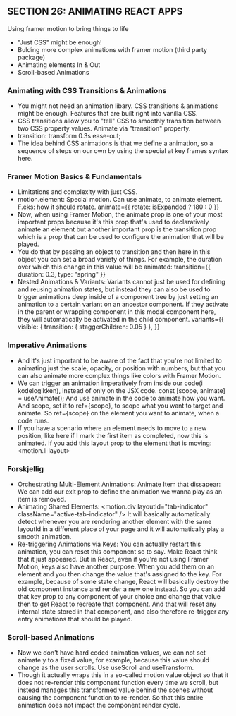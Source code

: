 ## SECTION 26: ANIMATING REACT APPS

Using framer motion to bring things to life

- "Just CSS" might be enough!
- Bulding more complex animations with framer motion (third party package)
- Animating elements In & Out
- Scroll-based Animations

### Animating with CSS Transitions & Animations

- You might not need an animation libary. CSS transitions & animations might be enough. Features that are built right into vanilla CSS.
- CSS transitions allow you to "tell" CSS to smoothly transition between two CSS property values. Animate via "transition" property.
- transition: transform 0.3s ease-out;
- The idea behind CSS animations is that we define a animation, so a sequence of steps on our own by using the special at key frames syntax here.

### Framer Motion Basics & Fundamentals

- Limitations and complexity with just CSS.
- motion.element: Special motion. Can use animate, to animate element. F.eks: how it should rotate. animate={{ rotate: isExpanded ? 180 : 0 }}
- Now, when using Framer Motion, the animate prop is one of your most important props because it's this prop that's used to declaratively animate an element but another important prop is the transition prop which is a prop that can be used to configure the animation that will be played.
- You do that by passing an object to transition and then here in this object you can set a broad variety of things. For example, the duration over which this change in this value will be animated: transition={{ duration: 0.3, type: "spring" }}
- Nested Animations & Variants: Variants cannot just be used for defining and reusing animation states, but instead they can also be used to trigger animations deep inside of a component tree by just setting an animation to a certain variant on an ancestor component. If they activate in the parent or wrapping component in this modal component here, they will automatically be activated in the child component.
  variants={{
              visible: { transition: { staggerChildren: 0.05 } },
            }}

### Imperative Animations

- And it's just important to be aware of the fact that you're not limited to animating just the scale, opacity, or position with numbers, but that you can also animate more complex things like colors with Framer Motion.
- We can trigger an animation imperatively from inside our code(i kodelogikken), instead of only on the JSX code. const [scope, animate] = useAnimate(); And use animate in the code to animate how you want. And scope, set it to ref={scope}, to scope what you want to target and animate. So ref={scope} on the element you want to animate, when a code runs.
- If you have a scenario where an element needs to move to a new position, like here if I mark the first item as completed, now this is animated. If you add this layout prop to the element that is moving: <motion.li layout>

### Forskjellig

- Orchestrating Multi-Element Animations: Animate Item that dissapear: We can add our exit prop to define the animation we wanna play as an item is removed.
- Animating Shared Elements:
  <motion.div layoutId="tab-indicator" className="active-tab-indicator" />
  It will basically automatically detect whenever you are rendering another element with the same layoutId in a different place of your page and it will automatically play a smooth animation.
- Re-triggering Animations via Keys: You can actually restart this animation, you can reset this component so to say. Make React think that it just appeared. But in React, even if you're not using Framer Motion, keys also have another purpose. When you add them on an element and you then change the value that's assigned to the key. For example, because of some state change, React will basically destroy the old component instance and render a new one instead. So you can add that key prop to any component of your choice and change that value then to get React to recreate that component. And that will reset any internal state stored in that component, and also therefore re-trigger any entry animations that should be played.
  <Badge key={badgeCaption} caption={badgeCaption}></Badge>

### Scroll-based Animations

- Now we don't have hard coded animation values, we can not set animate y to a fixed value, for example, because this value should change as the user scrolls. Use useScroll and useTransform.
- Though it actually wraps this in a so-called motion value object so that it does not re-render this component function every time we scroll, but instead manages this transformed value behind the scenes without causing the component function to re-render. So that this entire animation does not impact the component render cycle.
